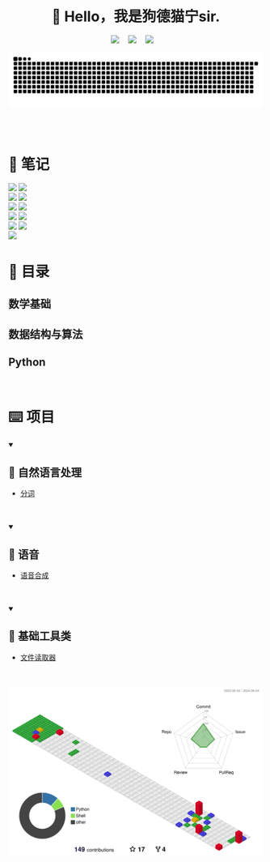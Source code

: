 <div align="center">

#  🙋 Hello，我是狗德猫宁sir.

</div>

<div align="center">
  <!-- profile logo 个人资料徽标 -->
  <div align="center">
    <a href="mailto:gf13951891236@gmail.com"><img src="https://img.shields.io/badge/Gmail-狗德猫宁sir-D14836?logo=Gmail&logoColor=white" /></a>&emsp;
    <a href="https://blog.csdn.net/weixin_44557056"><img src="https://img.shields.io/badge/CSDN-狗德猫宁sir-c32136?logo=Celery&logoColor=white" /></a>&emsp;
    <a href="https://www.zhihu.com/people/sunnyzgf"><img src="https://img.shields.io/badge/Zhihu-狗德猫宁sir-important?logo=Zhihu&logoColor=white" /></a>&emsp;
  </div>
</div>

![snake](https://raw.githubusercontent.com/goudemaoningsir/goudemaoningsir/7df2db997557d6d194ffc8326eea93dcb9c60b6f/github-contribution-grid-snake.svg)


<br>


<br>

# 📝  笔记


<a href="https://github.com/goudemaoningsir/Salute_Math">
<img src="https://github-readme-stats-git-masterrstaa-rickstaa.vercel.app/api/pin/?username=goudemaoningsir&repo=Salute_Math&show_icons=true&theme=dark&hide_border=false" /></a>

<a href="https://github.com/goudemaoningsir/Salute_Algorithm">
<img src="https://github-readme-stats-git-masterrstaa-rickstaa.vercel.app/api/pin/?username=goudemaoningsir&repo=Salute_Algorithm&show_icons=true&theme=radical&hide_border=false" /></a>

<br>

<a href="https://github.com/goudemaoningsir/Salute_Python">
<img src="https://github-readme-stats-git-masterrstaa-rickstaa.vercel.app/api/pin/?username=goudemaoningsir&repo=Salute_Python&show_icons=true&theme=merko&hide_border=false" /></a>



<a href="https://github.com/goudemaoningsir/Salute_AI">
<img src="https://github-readme-stats-git-masterrstaa-rickstaa.vercel.app/api/pin/?username=goudemaoningsir&repo=Salute_AI&show_icons=true&theme=gruvbox&hide_border=false" /></a>

<br>


<a href="https://github.com/goudemaoningsir/Salute_Docker">
<img src="https://github-readme-stats-git-masterrstaa-rickstaa.vercel.app/api/pin/?username=goudemaoningsir&repo=Salute_Docker&show_icons=true&theme=tokyonight&hide_border=false" /></a>

<a href="https://github.com/goudemaoningsir/Salute_Databases">
<img src="https://github-readme-stats-git-masterrstaa-rickstaa.vercel.app/api/pin/?username=goudemaoningsir&repo=Salute_Databases&show_icons=true&theme=onedark&hide_border=false" /></a>

<br>

<a href="https://github.com/goudemaoningsir/Salute_Computer_Organization">
<img src="https://github-readme-stats-git-masterrstaa-rickstaa.vercel.app/api/pin/?username=goudemaoningsir&repo=Salute_Computer_Organization&show_icons=true&theme=cobalt&hide_border=false" /></a>

<a href="https://github.com/goudemaoningsir/Salute_Operating_System">
<img src="https://github-readme-stats-git-masterrstaa-rickstaa.vercel.app/api/pin/?username=goudemaoningsir&repo=Salute_Operating_System&show_icons=true&theme=synthwave&hide_border=false" /></a>

<br>

<a href="https://github.com/goudemaoningsir/Salute_Network">
<img src="https://github-readme-stats-git-masterrstaa-rickstaa.vercel.app/api/pin/?username=goudemaoningsir&repo=Salute_Network&show_icons=true&theme=highcontrast&hide_border=false" /></a>

<a href="https://github.com/goudemaoningsir/Salute_KG">
<img src="https://github-readme-stats-git-masterrstaa-rickstaa.vercel.app/api/pin/?username=goudemaoningsir&repo=Salute_KG&show_icons=true&theme=dracula&hide_border=false" /></a>

<br>

<a href="https://github.com/goudemaoningsir/Salute_Git">
<img src="https://github-readme-stats-git-masterrstaa-rickstaa.vercel.app/api/pin/?username=goudemaoningsir&repo=Salute_Git&show_icons=true&theme=merko&hide_border=false" /></a>


# 📖 目录

## 数学基础

## 数据结构与算法

## Python

<br>


# ⌨️ 项目

<details open>
<summary> <h2>📌 自然语言处理</h2></summary>

- [分词](https://github.com/goudemaoningsir/word_seg) 

<br>

</details>

<br>

<details open>

<summary> <h2>📌 语音</h2></summary>

- [语音合成](https://github.com/goudemaoningsir/speech_synthesis) 

<br>

</details>

<br>

<details open>

<summary> <h2>📌 基础工具类</h2></summary>

- [文件读取器](https://github.com/goudemaoningsir/FileParse) 

<br>
</details>
<br>



<img src="https://raw.githubusercontent.com/goudemaoningsir/goudemaoningsir/main/profile-3d-contrib/profile-gitblock.svg" />
